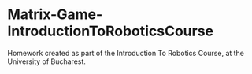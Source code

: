 # Matrix-Game-IntroductionToRoboticsCourse
Homework created as part of the Introduction To Robotics Course, at the University of Bucharest. 
